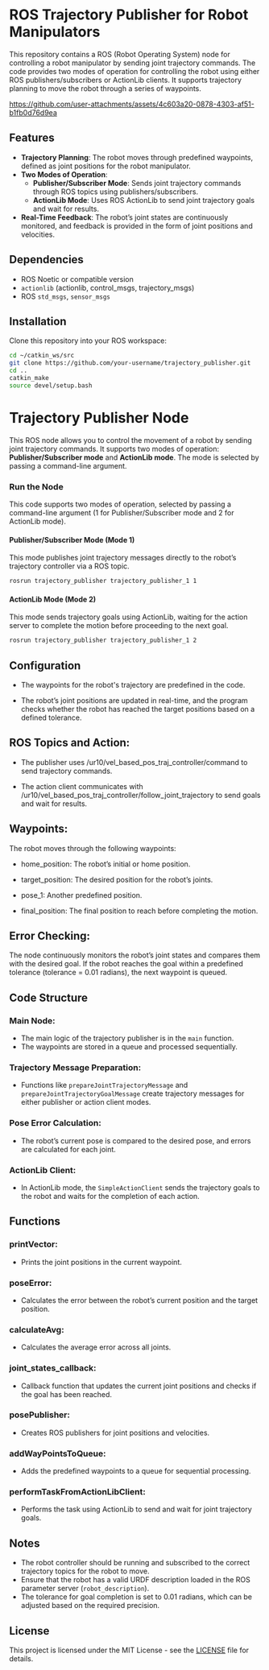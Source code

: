 # ROS Trajectory Publisher for Robot Manipulators

This repository contains a ROS (Robot Operating System) node for controlling a robot manipulator by sending joint trajectory commands. The code provides two modes of operation for controlling the robot using either ROS publishers/subscribers or ActionLib clients. It supports trajectory planning to move the robot through a series of waypoints.


https://github.com/user-attachments/assets/4c603a20-0878-4303-af51-b1fb0d76d9ea




## Features
- **Trajectory Planning**: The robot moves through predefined waypoints, defined as joint positions for the robot manipulator.
- **Two Modes of Operation**:
  - **Publisher/Subscriber Mode**: Sends joint trajectory commands through ROS topics using publishers/subscribers.
  - **ActionLib Mode**: Uses ROS ActionLib to send joint trajectory goals and wait for results.
- **Real-Time Feedback**: The robot’s joint states are continuously monitored, and feedback is provided in the form of joint positions and velocities.

## Dependencies
- ROS Noetic or compatible version
- `actionlib` (actionlib, control_msgs, trajectory_msgs)
- ROS `std_msgs`, `sensor_msgs`

## Installation

Clone this repository into your ROS workspace:

```bash
cd ~/catkin_ws/src
git clone https://github.com/your-username/trajectory_publisher.git
cd ..
catkin_make
source devel/setup.bash
```

# Trajectory Publisher Node

This ROS node allows you to control the movement of a robot by sending joint trajectory commands. It supports two modes of operation: **Publisher/Subscriber mode** and **ActionLib mode**. The mode is selected by passing a command-line argument.

### Run the Node
This code supports two modes of operation, selected by passing a command-line argument (1 for Publisher/Subscriber mode and 2 for ActionLib mode).

#### Publisher/Subscriber Mode (Mode 1)

This mode publishes joint trajectory messages directly to the robot’s trajectory controller via a ROS topic.

```bash
rosrun trajectory_publisher trajectory_publisher_1 1
```

#### ActionLib Mode (Mode 2)

This mode sends trajectory goals using ActionLib, waiting for the action server to complete the motion before proceeding to the next goal.

```bash
rosrun trajectory_publisher trajectory_publisher_1 2
```
## Configuration
- The waypoints for the robot's trajectory are predefined in the code.

- The robot’s joint positions are updated in real-time, and the program checks whether the robot has reached the target positions based on a defined tolerance.


## ROS Topics and Action:

- The publisher uses /ur10/vel_based_pos_traj_controller/command to send trajectory commands.

 - The action client communicates with /ur10/vel_based_pos_traj_controller/follow_joint_trajectory to send goals and wait for results.

## Waypoints:

The robot moves through the following waypoints:

- home_position: The robot’s initial or home position.

- target_position: The desired position for the robot’s joints.

- pose_1: Another predefined position.

- final_position: The final position to reach before completing the motion.

## Error Checking:

The node continuously monitors the robot’s joint states and compares them with the desired goal. If the robot reaches the goal within a predefined tolerance (tolerance = 0.01 radians), the next waypoint is queued.

## Code Structure

### Main Node:
- The main logic of the trajectory publisher is in the `main` function.
- The waypoints are stored in a queue and processed sequentially.

### Trajectory Message Preparation:
- Functions like `prepareJointTrajectoryMessage` and `prepareJointTrajectoryGoalMessage` create trajectory messages for either publisher or action client modes.

### Pose Error Calculation:
- The robot’s current pose is compared to the desired pose, and errors are calculated for each joint.

### ActionLib Client:
- In ActionLib mode, the `SimpleActionClient` sends the trajectory goals to the robot and waits for the completion of each action.

## Functions

### printVector:
- Prints the joint positions in the current waypoint.

### poseError:
- Calculates the error between the robot’s current position and the target position.

### calculateAvg:
- Calculates the average error across all joints.

### joint_states_callback:
- Callback function that updates the current joint positions and checks if the goal has been reached.

### posePublisher:
- Creates ROS publishers for joint positions and velocities.

### addWayPointsToQueue:
- Adds the predefined waypoints to a queue for sequential processing.

### performTaskFromActionLibClient:
- Performs the task using ActionLib to send and wait for joint trajectory goals.

## Notes
- The robot controller should be running and subscribed to the correct trajectory topics for the robot to move.
- Ensure that the robot has a valid URDF description loaded in the ROS parameter server (`robot_description`).
- The tolerance for goal completion is set to 0.01 radians, which can be adjusted based on the required precision.

## License
This project is licensed under the MIT License - see the [LICENSE](./LICENSE) file for details.
